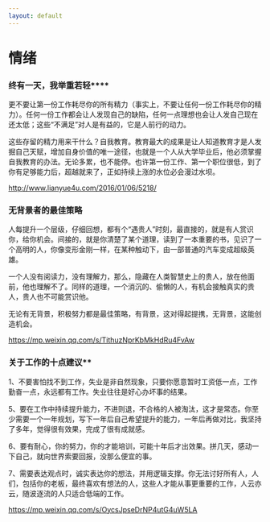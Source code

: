 ```yaml
---
layout: default
---
```


# 情绪
### 终有一天，我举重若轻****

更不要让第一份工作耗尽你的所有精力（事实上，不要让任何一份工作耗尽你的精力）。任何一份工作都会让人发现自己的缺陷，任何一点理想也会让人发自己现在还太低；这些“不满足”对人是有益的，它是人前行的动力。

这些存留的精力用来干什么？自我教育。教育最大的成果是让人知道教育才是人发掘自己天赋，增加自身价值的唯一途径，也就是一个人从大学毕业后，他必须掌握自我教育的办法。无论多累，也不能停。也许第一份工作、第一个职位很低，到了你有足够能力后，超越就来了，正如持续上涨的水位必会漫过水坝。

http://www.lianyue4u.com/2016/01/06/5218/



### 无背景者的最佳策略

人每提升一个层级，仔细回想，都有个“遇贵人”时刻，最直接的，就是有人赏识你，给你机会。间接的，就是你清楚了某个道理，读到了一本重要的书，见识了一个高明的人，你像变形金刚一样，在某种触动下，由一部普通的汽车变成超级英雄。

一个人没有阅读力，没有理解力，那么，隐藏在人类智慧史上的贵人，放在他面前，他也理解不了。同样的道理，一个消沉的、偷懒的人，有机会接触真实的贵人，贵人也不可能赏识他。

无论有无背景，积极努力都是最佳策略，有背景，这对得起提携，无背景，这能创造机会。

https://mp.weixin.qq.com/s/TithuzNprKbMkHdRu4FvAw



### 关于工作的十点建议**

1、不要害怕找不到工作，失业是非自然现象，只要你愿意暂时工资低一点，工作勤奋一点，永远都有工作。失业往往是好心办坏事的结果。

5、要在工作中持续提升能力，不进则退，不合格的人被淘汰，这才是常态。你至少需要一个一年规划，写下一年后自己希望提升的能力，一年后再做对比，我坚持了多年，觉得很有效果，完成了很有成就感。

6、要有耐心，你的努力，你的才能培训，可能十年后才出效果。拼几天，感动一下自己，就向世界索要回报，没那么便宜的事。

7、需要表达观点时，诚实表达你的想法，并用逻辑支撑。你无法讨好所有人，人们，包括你的老板，最终喜欢有想法的人，这些人才能从事更重要的工作，人云亦云，随波逐流的人只适合低端的工作。

https://mp.weixin.qq.com/s/OycsJpseDrNP4utG4uW5LA